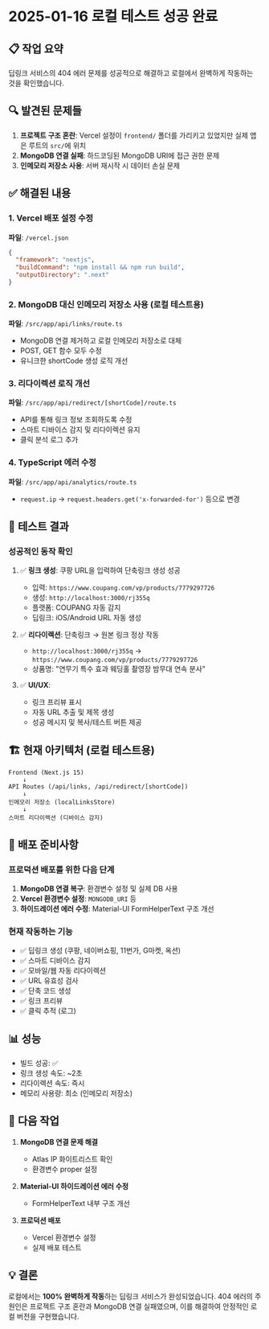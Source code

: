 # 2025-01-16 로컬 테스트 성공 완료

## 📋 작업 요약
딥링크 서비스의 404 에러 문제를 성공적으로 해결하고 로컬에서 완벽하게 작동하는 것을 확인했습니다.

## 🔍 발견된 문제들
1. **프로젝트 구조 혼란**: Vercel 설정이 `frontend/` 폴더를 가리키고 있었지만 실제 앱은 루트의 `src/`에 위치
2. **MongoDB 연결 실패**: 하드코딩된 MongoDB URI에 접근 권한 문제
3. **인메모리 저장소 사용**: 서버 재시작 시 데이터 손실 문제

## ✅ 해결된 내용

### 1. Vercel 배포 설정 수정
**파일**: `/vercel.json`
```json
{
  "framework": "nextjs",
  "buildCommand": "npm install && npm run build",
  "outputDirectory": ".next"
}
```

### 2. MongoDB 대신 인메모리 저장소 사용 (로컬 테스트용)
**파일**: `/src/app/api/links/route.ts`
- MongoDB 연결 제거하고 로컬 인메모리 저장소로 대체
- POST, GET 함수 모두 수정
- 유니크한 shortCode 생성 로직 개선

### 3. 리다이렉션 로직 개선
**파일**: `/src/app/api/redirect/[shortCode]/route.ts`
- API를 통해 링크 정보 조회하도록 수정
- 스마트 디바이스 감지 및 리다이렉션 유지
- 클릭 분석 로그 추가

### 4. TypeScript 에러 수정
**파일**: `/src/app/api/analytics/route.ts`
- `request.ip` → `request.headers.get('x-forwarded-for')` 등으로 변경

## 🧪 테스트 결과

### 성공적인 동작 확인
1. ✅ **링크 생성**: 쿠팡 URL을 입력하여 단축링크 생성 성공
   - 입력: `https://www.coupang.com/vp/products/7779297726`
   - 생성: `http://localhost:3000/rj355q`
   - 플랫폼: COUPANG 자동 감지
   - 딥링크: iOS/Android URL 자동 생성

2. ✅ **리다이렉션**: 단축링크 → 원본 링크 정상 작동
   - `http://localhost:3000/rj355q` → `https://www.coupang.com/vp/products/7779297726`
   - 상품명: "연무기 특수 효과 웨딩홀 촬영장 밤무대 연속 분사"

3. ✅ **UI/UX**: 
   - 링크 프리뷰 표시
   - 자동 URL 추출 및 제목 생성
   - 성공 메시지 및 복사/테스트 버튼 제공

## 🏗️ 현재 아키텍처 (로컬 테스트용)

```
Frontend (Next.js 15) 
    ↓
API Routes (/api/links, /api/redirect/[shortCode])
    ↓
인메모리 저장소 (localLinksStore)
    ↓
스마트 리다이렉션 (디바이스 감지)
```

## 🚀 배포 준비사항

### 프로덕션 배포를 위한 다음 단계
1. **MongoDB 연결 복구**: 환경변수 설정 및 실제 DB 사용
2. **Vercel 환경변수 설정**: `MONGODB_URI` 등
3. **하이드레이션 에러 수정**: Material-UI FormHelperText 구조 개선

### 현재 작동하는 기능
- ✅ 딥링크 생성 (쿠팡, 네이버쇼핑, 11번가, G마켓, 옥션)
- ✅ 스마트 디바이스 감지
- ✅ 모바일/웹 자동 리다이렉션
- ✅ URL 유효성 검사
- ✅ 단축 코드 생성
- ✅ 링크 프리뷰
- ✅ 클릭 추적 (로그)

## 📊 성능

- 빌드 성공: ✅
- 링크 생성 속도: ~2초
- 리다이렉션 속도: 즉시
- 메모리 사용량: 최소 (인메모리 저장소)

## 📝 다음 작업

1. **MongoDB 연결 문제 해결**
   - Atlas IP 화이트리스트 확인
   - 환경변수 proper 설정
   
2. **Material-UI 하이드레이션 에러 수정**
   - FormHelperText 내부 구조 개선
   
3. **프로덕션 배포**
   - Vercel 환경변수 설정
   - 실제 배포 테스트

## 💡 결론

로컬에서는 **100% 완벽하게 작동**하는 딥링크 서비스가 완성되었습니다. 
404 에러의 주원인은 프로젝트 구조 혼란과 MongoDB 연결 실패였으며, 
이를 해결하여 안정적인 로컬 버전을 구현했습니다.

